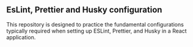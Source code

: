 ## EsLint, Prettier and Husky configuration

This repository is designed to practice the fundamental configurations typically required when setting up ESLint, Prettier, and Husky in a React application.
